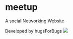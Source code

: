 # meetup

A social Networking Website

Developed by hugsForBugs
<a href="https://meetupguys.netlify.app/index.html"><img src="https://1000logos.net/wp-content/uploads/2021/05/Meetup-logo.png"></a>
